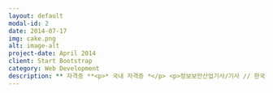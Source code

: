 ```yaml
---
layout: default
modal-id: 2
date: 2014-07-17
img: cake.png
alt: image-alt
project-date: April 2014
client: Start Bootstrap
category: Web Development
description: ** 자격증 **<p>* 국내 자격증 *</p> <p>정보보안산업기사/기사 // 한국산업인력공단</p> <p>정보처리산업기사/기사 // 한국산업인력공단</p> <p>전자상거래관리사 (2급이상) // 대한상공회의소</p> <p>전자상거래운용사 // 대한산업인력공단</p> <p>ISN(정보보안관리사) 1,2급 // 정보통신컴퓨터자격관리협회</p> <p>인터넷보안전문가1,2급 // 한국정보통신자격협회</p> <p>네트워크관리사 // 한국정보통신자격협회</p> <p>SIS(정보보호전문가)1,2급 // KISA, ICU</p> <p>네트워크관리사 // 한국정보통신자격협회</p> <p>시스템관리사 // 한국정보통신인력개발센터</p> <p>리눅스마스터 // 한국정보통신인력개발센터</p> <p>인터넷정보관리사 // 한국정보통신인력개발센터</p> <p>PC 정비사 // 한국정보통신자격협회</p> <p>PCT(PC활용능력평가시험) // 한국정보통신인력개발센터</p> <p>정보기기운용기능사 // 한국산업인력공단</p> <p>* 국제 자격증 *</p> <p>CISSP(국제공인 정보시스템 보안전문가 . Certified Information System Security Professional) // ISC2</p> <p>CISA(국제공인 정보시스템 감사사 . Certified Information Systems Auditor) // ISACA</p> <p>RHCE(국제공인 레드햇리눅스 전문가 . RedHat Certified Engineer)</p> <p>LPIC(국제공인 리눅스 전문가 . Linux Professional Institute Certification)</p> <p>CEH(국제윤리적해커) // EC-Council</p> <p>CCNA(Cisco Certified Network Associate)</p>
---
```

